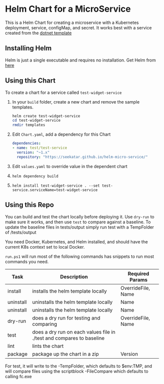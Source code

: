 # Helm Chart for a MicroService

This is a Helm Chart for creating a microservice with a Kubernetes deployment, service, configMap, and secret. It works best with a service created from the [dotnet template]()

## Installing Helm

Helm is just a single executable and requires no installation. Get Helm from [here](https://github.com/helm/helm/releases )

## Using this Chart

To create a chart for a service called `test-widget-service`

1. In your `build` folder, create a new chart and remove the sample templates.

    ```PowerShell
    helm create test-widget-service
    cd test-widget-service
    rmdir templates
    ```

1. Edit `Chart.yaml`, add a dependency for this Chart

    ```yaml
    dependencies:
    - name: test/test-service
      version: "~1.x"
      repository: "https://seekatar.github.io/helm-micro-service/"
    ```

1. Edit `values.yaml` to override value in the dependent chart
1. `helm dependency build`
1. `helm install test-widget-service . --set test-service.serviceName=test-widget-service`

## Using this Repo

You can build and test the chart locally before deploying it. Use `dry-run` to make sure it works, and then use `test` to compare against a baseline. To update the baseline files in tests/output simply run test with a TempFolder of /tests/output

You need Docker, Kubernetes, and Helm installed, and should have the current K8s context set to local Docker.

`run.ps1` will run most of the following commands has snippets to run most commands you need.

| Task      | Description                                                           | Required Params    |
| --------- | --------------------------------------------------------------------- | ------------------ |
| install   | installs the helm template locally                                    | OverrideFile, Name |
| uninstall | uninstalls the helm template locally                                  | Name               |
| uninstall | uninstalls the helm template locally                                  | Name               |
| dry-run   | does a dry run for testing and comparing                              | OverrideFile, Name |
| test      | does a dry run on each values file in ./test and compares to baseline |                    |
| lint      | lints the chart                                                       |                    |
| package   | package up the chart in a zip                                         | Version            |

For test, it will write to the -TempFolder, which defaults to $env:TMP, and will compare files using the scriptblock -FileCompare which defaults to calling fc.exe